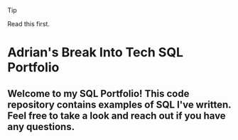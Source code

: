 > [!TIP]
> Read this first.


# Adrian's Break Into Tech SQL Portfolio

## Welcome to my SQL Portfolio! This code repository contains examples of SQL I've written. Feel free to take a look and reach out if you have any questions.
